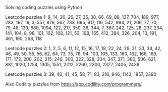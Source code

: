 Solving coding puzzles using Python 


Leetcode puzzles 1: 9, 14, 20, 26, 27, 35, 38, 66, 69, 88, 137, 704, 189, 977, 283, 167, 19, 3, 557, 876, 567, 733, 695, 617, 116, 542, 994, 21, 206, 77, 70, 79, 48, 139, 680, 1094, 122, 217, 350, 36, 344, 7, 387, 242, 125, 28, 237, 234, 141, 104, 8, 98, 101, 102, 108, 121, 53, 198, 155, 412, 384, 326, 204, 13, 191, 461, 190, 268, 118

Leetcode puzzles 2: 1, 2, 5, 6, 11, 12, 15, 16, 17, 18, 22, 24, 29, 31, 33, 34, 42, 46, 49, 50, 55, 56, 62, 64, 73, 75, 78, 94, 103, 105, 133, 160, 162, 166, 169, 171, 172, 200, 202, 215, 240, 300, 322, 328, 334, 347, 371, 380, 506, 621, 881, 1020, 1254, 1305, 1551, 2212, 2260, 2300, 2327, 2405, 2439

Leetcode puzzles 3: 39, 40, 41, 45, 58, 71, 83, 216, 946, 1143, 1857, 2390

Also Codility puzzles from https://app.codility.com/programmers/.
